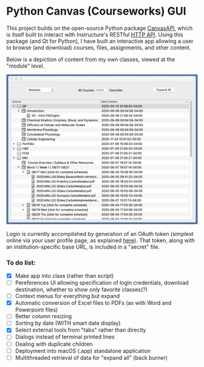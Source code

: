 # Python Canvas (Courseworks) GUI

This project builds on the open-source Python package [CanvasAPI](https://github.com/ucfopen/canvasapi), which is itself built to interact with Instructure's RESTful [HTTP API](https://canvas.instructure.com/doc/api/index.html). Using this package (and Qt for Python), I have built an interactive app allowing a user to browse (and download) courses, files, assignments, and other content.

Below is a depiction of content from my own classes, viewed at the "module" level.

<img src="screenshot.png" width="600">

Login is currently accomplished by generation of an OAuth token (simplest online via your user profile page, as explained [here](https://canvas.instructure.com/doc/api/file.oauth.html#manual-token-generation)). That token, along with an institution-specific base URL, is included in a "secret" file.

### To do list:

- [X] Make app into class (rather than script)
- [ ] Pereferences UI allowing specification of login credentials, download destination, whether to show only favorite classes(?)
- [ ] Context menus for everything but expand
- [X] Automatic conversion of Excel files to PDFs (as with Word and Powerpoint files)
- [ ] Better column resizing
- [ ] Sorting by date (WITH smart date display)
- [X] Select external tools from "tabs" rather than directly
- [ ] Dialogs instead of terminal printed lines
- [ ] Dealing with duplicate children
- [ ] Deployment into macOS (.app) standalone application
- [ ] Multithreaded retrieval of data for "expand all" (back burner)
